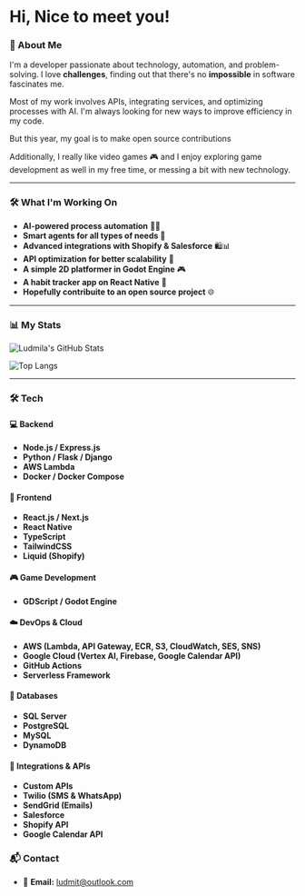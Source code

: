 # Hi, Nice to meet you!

### 🚀 About Me
I'm a developer passionate about technology, automation, and problem-solving. I love **challenges**, finding out that there's no **impossible** in software fascinates me.

Most of my work involves APIs, integrating services, and optimizing processes with AI. I'm always looking for new ways to improve efficiency in my code.

But this year, my goal is to make open source contributions 

Additionally, I really like video games 🎮 and I enjoy exploring game development as well in my free time, or messing a bit with new technology.

<hr>

### 🛠️ What I'm Working On
- **AI-powered process automation** 🧠🤖
- **Smart agents for all types of needs 🤖** 
- **Advanced integrations with Shopify & Salesforce** 🛍️📊
- **API optimization for better scalability** 🚀
- **A simple 2D platformer in Godot Engine** 🎮
- **A habit tracker app on React Native** 📱
- **Hopefully contribuite to an open source project** :globe_with_meridians:

<hr>

### 📊 My Stats
![Ludmila's GitHub Stats](https://github-readme-stats.vercel.app/api?username=DamperDoor56&show_icons=true&theme=radical)

![Top Langs](https://github-readme-stats.vercel.app/api/top-langs/?username=DamperDoor56&layout=compact&theme=radical)

<hr>

### 🛠️ Tech

#### 💻 Backend
- **Node.js / Express.js**
- **Python / Flask / Django**
- **AWS Lambda**
- **Docker / Docker Compose**
  
#### 🎨 Frontend
- **React.js / Next.js**
- **React Native**
- **TypeScript**
- **TailwindCSS**
- **Liquid (Shopify)**

#### 🎮 Game Development
- **GDScript / Godot Engine**

#### ☁️ DevOps & Cloud
- **AWS (Lambda, API Gateway, ECR, S3, CloudWatch, SES, SNS)**
- **Google Cloud (Vertex AI, Firebase, Google Calendar API)**
- **GitHub Actions**
- **Serverless Framework**

#### 📰 Databases
- **SQL Server**
- **PostgreSQL**
- **MySQL**
- **DynamoDB**

#### 📌 Integrations & APIs
- **Custom APIs**
- **Twilio (SMS & WhatsApp)**
- **SendGrid (Emails)**
- **Salesforce**
- **Shopify API**
- **Google Calendar API**

### 📬 Contact
- 📧 **Email:** ludmit@outlook.com


